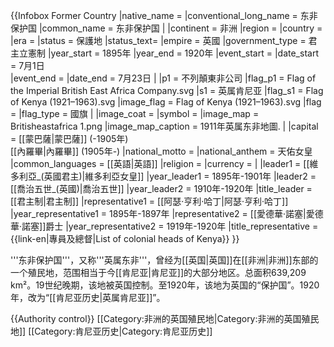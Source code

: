 {{Infobox Former Country
|native_name = 
|conventional_long_name = 东非保护国
|common_name = 东非保护国
|
|continent = 非洲
|region    = 
|country   = 
|era       = 
|status    = 保護地
|status_text= 
|empire    = 英國
|government_type    = 君主立憲制
|year_start  = 1895年
|year_end    = 1920年
|event_start = 
|date_start  = 7月1日  
|event_end   = 
|date_end    = 7月23日 
|
|p1          = 不列顛東非公司
|flag_p1     = Flag of the Imperial British East Africa Company.svg
|s1          = 英属肯尼亚
|flag_s1     = Flag of Kenya (1921–1963).svg
|image_flag  = Flag of Kenya (1921–1963).svg
|flag        = 
|flag_type   = 國旗
|
|image_coat  = 
|symbol      = 
|image_map   = Britisheastafrica 1.png
|image_map_caption = 1911年英属东非地圖.
|
|capital          = [[蒙巴薩|蒙巴薩]] (-1905年)<br>[[內羅畢|內羅畢]] (1905年-)
|national_motto   = 
|national_anthem  = 天佑女皇
|common_languages = [[英語|英語]]
|religion         = 
|currency         = 
|
|leader1      = [[維多利亞_(英國君主)|維多利亞女皇]] 
|year_leader1 = 1895年-1901年
|leader2      = [[喬治五世_(英國)|喬治五世]] 
|year_leader2 = 1910年-1920年
|title_leader = [[君主制|君主制]]
|representative1      = [[阿瑟·亨利·哈丁|阿瑟·亨利·哈丁]]
|year_representative1 = 1895年-1897年
|representative2      = [[愛德華·諾塞|愛德華·諾塞]]爵士
|year_representative2 = 1919年-1920年
|title_representative = {{link-en|專員及總督|List of colonial heads of Kenya}}
}}

'''东非保护国'''，又称'''英属东非'''，曾经为[[英国|英国]]在[[非洲|非洲]]东部的一个殖民地，范围相当于今[[肯尼亚|肯尼亚]]的大部分地区。总面积639,209 km²。19世纪晚期，该地被英国控制。至1920年，该地为英国的“保护国”。1920年，改为“[[肯尼亚历史|英属肯尼亚]]”。

{{Authority control}}
[[Category:非洲的英国殖民地|Category:非洲的英国殖民地]]
[[Category:肯尼亚历史|Category:肯尼亚历史]]